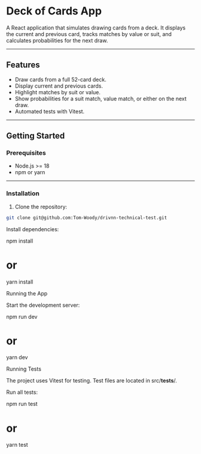 # Deck of Cards App

A React application that simulates drawing cards from a deck. It displays the current and previous card, tracks matches by value or suit, and calculates probabilities for the next draw.

---

## Features

- Draw cards from a full 52-card deck.
- Display current and previous cards.
- Highlight matches by suit or value.
- Show probabilities for a suit match, value match, or either on the next draw.
- Automated tests with Vitest.

---

## Getting Started

### Prerequisites

- Node.js >= 18
- npm or yarn

---

### Installation

1. Clone the repository:

```bash
git clone git@github.com:Tom-Woody/drivnn-technical-test.git
```

Install dependencies:

npm install

# or

yarn install

Running the App

Start the development server:

npm run dev

# or

yarn dev

Running Tests

The project uses Vitest for testing. Test files are located in src/**tests**/.

Run all tests:

npm run test

# or

yarn test
